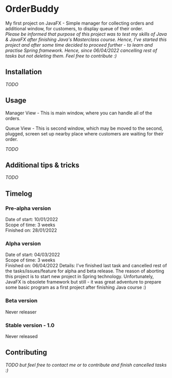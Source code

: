 # OrderBuddy
My first project on JavaFX - Simple manager for collecting orders and additional window, for customers, to display queue of their order.    
*Please be informed that purpose of this project was to test my skills of Java & JavaFX after finishing Java's Masterclass course. Hence, I've started this project and after some time decided to proceed further - to learn and practise Spring framework. Hence, since 06/04/2022 cancelling rest of tasks but not deleting them. Feel free to contribute :)*

## Installation

*TODO*

## Usage

Manager View - This is main window, where you can handle all of the orders.

Queue View - This is second window, which may be moved to the second, plugged, screen set up nearby place where customers are waiting for their order.

*TODO*

## Additional tips & tricks

*TODO*

## Timelog

### Pre-alpha version  

Date of start: 10/01/2022  
Scope of time: 3 weeks  
Finished on: 28/01/2022


### Alpha version  

Date of start: 04/03/2022  
Scope of time: 3 weeks  
Finished on: 06/04/2022
Details: I've finished last task and cancelled rest of the tasks/issues/feature for alpha and beta release. The reason of aborting this project is to start new project in Spring technology. Unfortunately, JavaFX is obsolete framework but still - it was great adventure to prepare some basic program as a first project after finishing Java course :)


### Beta version  

Never releaser


### Stable version - 1.0  

Never released


## Contributing

*TODO but feel free to contact me or to contribute and finish cancelled tasks :)*
